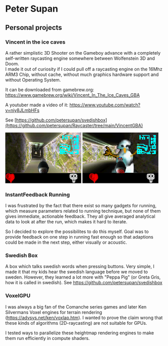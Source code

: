 # Peter Supan
## Personal projects
### Vincent in the ice caves
A rather simplistic 3D Shooter on the Gameboy advance with a completely self-written raycasting engine somewhere between Wolfenstein 3D and Doom.  
I made it out of curiosity if I could pull off a raycasting engine on the 16Mhz ARM3 Chip, without cache, without much graphics hardware support and without Operating System.

It can be downloaded from gamebrew.org:
https://www.gamebrew.org/wiki/Vincent_In_The_Ice_Caves_GBA

A youtuber made a video of it:
https://www.youtube.com/watch?v=niy8JLmbHFs


See [https://github.com/petersupan/svedishbox](https://github.com/petersupan/Raycaster/tree/main/VincentGBA)

![Vincent 1](vincentgba5.png)
![Vincent 2](vincentgba6.png)

### InstantFeedback Running
I was frustrated by the fact that there exist so many gadgets for running, which measure parameters related to running technique, but none of them gives immediate, actionable feedback. They all give averaged analytical data to look at after the run, which makes it hard to iterate.

So I decided to explore the possibilites to do this myself.
Goal was to provide feedback on one step in running fast enough so that adaptions could be made in the next step, either visually or acoustic.

### Swedish Box
A box which talks swedish words when pressing buttons. Very simple, I made it that my kids hear the swedish language before we moved to sweden. However, they learned a lot more with "Peppa Pig" (or Greta Gris, how it is called in swedish).
See https://github.com/petersupan/svedishbox

### VoxelGPU
I was always a big fan of the Comanche series games and later Ken Silvermans Voxel engines for terrain rendering (https://advsys.net/ken/voxlap.htm). I wanted to prove the claim wrong that these kinds of algorithms (2D-raycasting) are not suitable for GPUs.

I tested ways to parallelize these heightmap rendering engines  to make them run efficiently in compute shaders.

